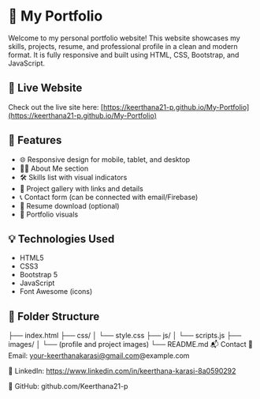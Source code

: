 # 💼 My Portfolio

Welcome to my personal portfolio website! This website showcases my skills, projects, resume, and professional profile in a clean and modern format. It is fully responsive and built using HTML, CSS, Bootstrap, and JavaScript.

## 🔗 Live Website

Check out the live site here: [https://keerthana21-p.github.io/My-Portfolio](https://keerthana21-p.github.io/My-Portfolio)

## 📌 Features

- 🌐 Responsive design for mobile, tablet, and desktop
- 🧑‍💻 About Me section
- 🛠️ Skills list with visual indicators
- 📂 Project gallery with links and details
- 📞 Contact form (can be connected with email/Firebase)
- 🧾 Resume download (optional)
- 📸 Portfolio visuals

## 💡 Technologies Used

- HTML5
- CSS3
- Bootstrap 5
- JavaScript
- Font Awesome (icons)

## 📁 Folder Structure

├── index.html
├── css/
│ └── style.css
├── js/
│ └── scripts.js
├── images/
│ └── (profile and project images)
└── README.md
📬 Contact
📧 Email: your-keerthanakarasi@gmail.com@example.com

🔗 LinkedIn: https://www.linkedin.com/in/keerthana-karasi-8a0590292

🐙 GitHub: github.com/Keerthana21-p
